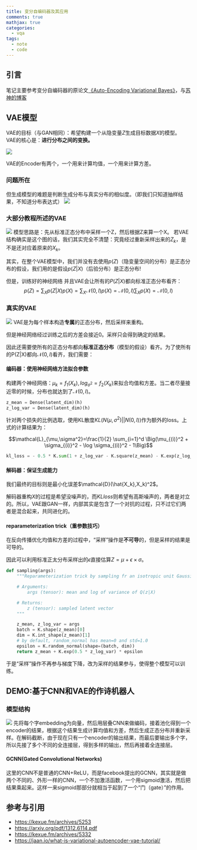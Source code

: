 ```yaml
---
title: 变分自编码器及其应用
comments: true
mathjax: true
categories:
  - vqa
tags:
  - note
  - code
---
```


## 引言
笔记主要参考变分自编码器的原论文[《Auto-Encoding Variational Bayes》](https://arxiv.org/pdf/1312.6114.pdf)，与[苏神的博客](https://kexue.fm/archives/5253)

## VAE模型
VAE的目标（与GAN相同）：希望构建一个从隐变量$Z$生成目标数据$X$的模型。
VAE的核心是：**进行分布之间的变换。**

![](http://ww1.sinaimg.cn/large/ca26ff18gy1fvzqckwnkhj20my0aegn1.jpg)

VAE的Encoder有两个，一个用来计算均值，一个用来计算方差。

### 问题所在
但生成模型的难题是判断生成分布与真实分布的相似度。（即我们只知道抽样结果，不知道分布表达式）
![](http://ww1.sinaimg.cn/large/ca26ff18gy1fvuzgu3recj20or0c7400.jpg)

### 大部分教程所述的VAE
![](http://ww1.sinaimg.cn/large/ca26ff18gy1fvxa4kzerpj20qt0dy40q.jpg)
模型思路是：先从标准正态分布中采样一个Z，然后根据Z来算一个X。
若VAE结构确实是这个图的话，我们其实完全不清楚：究竟经过重新采样出来的$Z_k$，是不是还对应着原来的$X_k$。

其实，在整个VAE模型中，我们并没有去使用$p(Z)$（隐变量空间的分布）是正态分布的假设，我们用的是假设$p(Z|X)$（后验分布）是正态分布!

但是，训练好的神经网络
并且VAE会让所有的$P(Z|X)$都向标准正态分布看齐：
$$p(Z)=\sum_X p(Z|X)p(X)=\sum_X \mathcal{N}(0,I)p(X)=\mathcal{N}(0,I) \sum_X p(X) = \mathcal{N}(0,I)$$

### 真实的VAE
![](http://ww1.sinaimg.cn/large/ca26ff18gy1fvuzt27ie8j20rf0imjv6.jpg)
VAE是为每个样本构造**专属**的正态分布，然后采样来重构。

但是神经网络经过训练之后的方差会接近0。采样只会得到确定的结果。

因此还需要使所有的正态分布都向**标准正态分布**（模型的假设）看齐。为了使所有的P(Z|X)都向$\mathcal{N}(0,I)$看齐，我们需要：

#### 编码器：使用神经网络方法拟合参数
构建两个神经网络：$\mu_k=f_1(X_k), log_{\sigma^2}=f_2(X_k)$来拟合均值和方差。当二者尽量接近零的时候，分布也就达到了$\mathcal{N}(0,I)$。
```python
z_mean = Dense(latent_dim)(h)
z_log_var = Dense(latent_dim)(h)
```

针对两个损失的比例选取，使用KL散度$KL(N(\mu,\sigma^2)||N(0,I))$作为额外的loss。上式的计算结果为：

$$\mathcal{L}_{\mu,\sigma^2}=\frac{1}{2} \sum_{i=1}^d \Big(\mu_{(i)}^2 + \sigma_{(i)}^2 - \log \sigma_{(i)}^2 - 1\Big)$$

```python
kl_loss = - 0.5 * K.sum(1 + z_log_var - K.square(z_mean) - K.exp(z_log_var), axis=-1)
```

#### 解码器：保证生成能力
我们最终的目标则是最小化误差$\mathcal{D}(\hat{X_k},X_k)^2$。

解码器重构$X$的过程是希望没噪声的，而$KL loss$则希望有高斯噪声的，两者是对立的。所以，VAE跟GAN一样，内部其实是包含了一个对抗的过程，只不过它们两者是混合起来，共同进化的。





#### reparameterization trick（重参数技巧）
在反向传播优化均值和方差的过程中，“采样”操作是**不可导**的，但是采样的结果是可导的。

因此可以利用标准正太分布采样出的$\epsilon$直接估算$Z=\mu+\epsilon\times\sigma$。
```python
def sampling(args):
    """Reparameterization trick by sampling fr an isotropic unit Gaussian.

    # Arguments:
        args (tensor): mean and log of variance of Q(z|X)

    # Returns:
        z (tensor): sampled latent vector
    """

    z_mean, z_log_var = args
    batch = K.shape(z_mean)[0]
    dim = K.int_shape(z_mean)[1]
    # by default, random_normal has mean=0 and std=1.0
    epsilon = K.random_normal(shape=(batch, dim))
    return z_mean + K.exp(0.5 * z_log_var) * epsilon
```

于是“采样”操作不再参与梯度下降，改为采样的结果参与，使得整个模型可以训练。

## DEMO:基于CNN和VAE的作诗机器人
### 模型结构
![](http://ww1.sinaimg.cn/large/ca26ff18gy1fvuzt1xl9cj20rf0imjv6.jpg)
先将每个字embedding为向量，然后用层叠CNN来做编码，接着池化得到一个encoder的结果，根据这个结果生成计算均值和方差，然后生成正态分布并重新采样。在解码截断，由于现在只有一个encoder的输出结果，而最后要输出多个字，所以先接了多个不同的全连接层，得到多样的输出，然后再接着全连接层。

#### GCNN(Gated Convolutional Networks)
这里的CNN不是普通的CNN+ReLU，而是facebook提出的GCNN，其实就是做两个不同的、外形一样的CNN，一个不加激活函数，一个用sigmoid激活，然后把结果乘起来。这样一来sigmoid那部分就相当于起到了一个“门（gate）”的作用。
 

## 参考与引用
- https://kexue.fm/archives/5253
- https://arxiv.org/pdf/1312.6114.pdf
- https://kexue.fm/archives/5332
- https://jaan.io/what-is-variational-autoencoder-vae-tutorial/